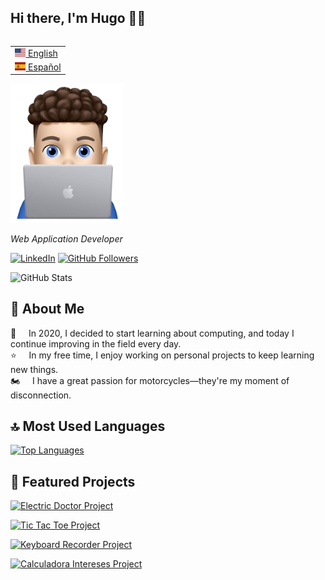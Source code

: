 ## Hi there, I'm Hugo 👋🏼

<table align="right">
 <tr><td><a href="README.md"><img src="https://github.com/gartnerleandro/gartnerleandro/blob/main/uploads/us-flag.png?raw=true" height="13"> English</a></td></tr>
 <tr><td><a href="README_es.md"><img src="https://github.com/gartnerleandro/gartnerleandro/blob/main/uploads/es-flag.png?raw=true" height="13"> Español</a></td></tr>
</table>

<img src="img/Memoji_Hugo.png" width="180">



<p><em>Web Application Developer</em><p>

[![LinkedIn](https://img.shields.io/badge/LinkedIn-hugogilt-blue?style=flat-square&logo=linkedin)](https://www.linkedin.com/in/hugogilt/)
[![GitHub Followers](https://img.shields.io/github/followers/hugogilt?label=Follow&style=social)](https://github.com/hugogilt/?tab=followers)

![GitHub Stats](https://github-readme-stats-fork-amber.vercel.app/api?username=hugogilt&show_icons=true)

## 🤖 About Me

📱 &nbsp; &nbsp; In 2020, I decided to start learning about computing, and today I continue improving in the field every day.\
⭐️ &nbsp; &nbsp; In my free time, I enjoy working on personal projects to keep learning new things.\
🏍️ &nbsp; &nbsp; I have a great passion for motorcycles—they're my moment of disconnection.



## 🔝 Most Used Languages

[![Top Languages](https://github-readme-stats-fork-amber.vercel.app/api/top-langs/?username=hugogilt&layout=compact&langs_count=6)](https://github.com/hugogilt)

## 🚀 Featured Projects

[![Electric Doctor Project](https://github-readme-stats-fork-amber.vercel.app/api/pin/?username=hugogilt&cache_seconds=0&repo=Electric_Doctor)](https://github.com/hugogilt/Electric_Doctor)

[![Tic Tac Toe Project](https://github-readme-stats-fork-amber.vercel.app/api/pin/?username=hugogilt&cache_seconds=0&repo=TicTacToe_JS)](https://github.com/hugogilt/TicTacToe_JS)


[![Keyboard Recorder Project](https://github-readme-stats-fork-amber.vercel.app/api/pin/?username=hugogilt&cache_seconds=0&repo=Keyboard_Recorder)](https://github.com/hugogilt/tiempoactual)

[![Calculadora Intereses Project](https://github-readme-stats-fork-amber.vercel.app/api/pin/?username=hugogilt&cache_seconds=0&repo=calculadora-intereses)](https://github.com/hugogilt//calculadora-intereses)
